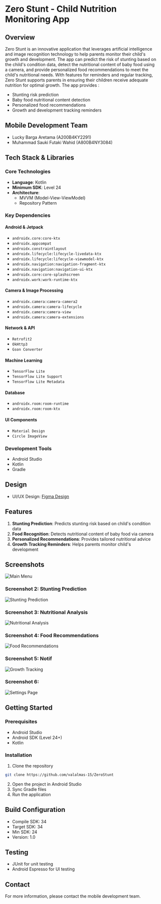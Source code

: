 # Zero Stunt - Child Nutrition Monitoring App

## Overview
Zero Stunt is an innovative application that leverages artificial intelligence and image recognition technology to help parents monitor their child's growth and development. The app can predict the risk of stunting based on the child's condition data, detect the nutritional content of baby food using a camera, and provide personalized food recommendations to meet the child's nutritional needs. With features for reminders and regular tracking, Zero Stunt supports parents in ensuring their children receive adequate nutrition for optimal growth.
The app provides :
- Stunting risk prediction
- Baby food nutritional content detection
- Personalized food recommendations
- Growth and development tracking reminders

## Mobile Development Team
- Lucky Barga Aretama (A200B4KY2291)
- Muhammad Sauki Futaki Wahid (A800B4NY3084)

## Tech Stack & Libraries

### Core Technologies
- **Language**: Kotlin
- **Minimum SDK**: Level 24
- **Architecture**:
  - MVVM (Model-View-ViewModel)
  - Repository Pattern

### Key Dependencies
#### Android & Jetpack
- `androidx.core:core-ktx`
- `androidx.appcompat`
- `androidx.constraintlayout`
- `androidx.lifecycle:lifecycle-livedata-ktx`
- `androidx.lifecycle:lifecycle-viewmodel-ktx`
- `androidx.navigation:navigation-fragment-ktx`
- `androidx.navigation:navigation-ui-ktx`
- `androidx.core:core-splashscreen`
- `androidx.work:work-runtime-ktx`

#### Camera & Image Processing
- `androidx.camera:camera-camera2`
- `androidx.camera:camera-lifecycle`
- `androidx.camera:camera-view`
- `androidx.camera:camera-extensions`

#### Network & API
- `Retrofit2`
- `OkHttp3`
- `Gson Converter`

#### Machine Learning
- `TensorFlow Lite`
- `TensorFlow Lite Support`
- `TensorFlow Lite Metadata`

#### Database
- `androidx.room:room-runtime`
- `androidx.room:room-ktx`

#### UI Components
- `Material Design`
- `Circle ImageView`


### Development Tools
- Android Studio
- Kotlin
- Gradle

## Design
- UI/UX Design: [Figma Design](https://www.figma.com/design/B1DFEuYqBZcdLxc1URT4im/Untitled?node-id=0-1&node-type=canvas&t=xp6qOpfS5w83zQVo-0)

## Features
1. **Stunting Prediction**: Predicts stunting risk based on child's condition data
2. **Food Recognition**: Detects nutritional content of baby food via camera
3. **Personalized Recommendations**: Provides tailored nutritional advice
4. **Growth Tracking Reminders**: Helps parents monitor child's development

## Screenshots
![Main Menu](./assets/home_fragment.png)

### Screenshot 2: Stunting Prediction
![Stunting Prediction](./assets/tambahda_fragment.png)

### Screenshot 3: Nutritional Analysis
![Nutritional Analysis](./assets/recom_fragment.png)

### Screenshot 4: Food Recommendations
![Food Recommendations](./assets/recom_fragment.png)

### Screenshot 5: Notif
![Growth Tracking](./assets/notif_fragment.png)

### Screenshot 6: 
![Settings Page](./assets/home_fragment.png)

## Getting Started

### Prerequisites
- Android Studio
- Android SDK (Level 24+)
- Kotlin

### Installation
1. Clone the repository
```bash
git clone https://github.com/valalmas-15/ZeroStunt
```

2. Open the project in Android Studio
3. Sync Gradle files
4. Run the application

## Build Configuration
- Compile SDK: 34
- Target SDK: 34
- Min SDK: 24
- Version: 1.0

## Testing
- JUnit for unit testing
- Android Espresso for UI testing

## Contact
For more information, please contact the mobile development team.